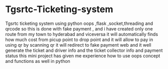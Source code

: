 # Tgsrtc-Ticketing-system
Tgsrtc ticketing system using python oops  ,flask ,socket,threading and qrcode so this is done with fake payment , and i have created only one route from my town to hyderabad and viceversa it will automatically finds how much cost from picup point to drop point and it will allow to pay in using qr by scanning qr it will redirect to fake payment web and it well generate the ticket and driver info and the ticket collector info and payment status 
this mini project has given me experience how to use oops concept and functions as well in python 
